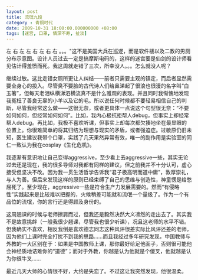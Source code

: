 ```yaml
---
layout: post 
title: 流氓九段 
category : 青铜时代
date: 2009-10-31 18:00:00.000000000 +08:00
tags: [迷宫, 口罩, 情深不寿, 扯淡]
---
```


左 右 左 左 右 左 右 右
。。。"这不是美国大兵在巡逻，而是软件楼以及二教的男厕分布示意图。设计人员过去一定是搞摩斯电码的，这样的迷宫要是仙剑的设计师看见估计得羞愤而死。我这周就走错了三次，所幸没人。。。怎么就没人呢？

继续过敏。这比走错女厕所更让人纠结——前者只需要主观的镇定，而后者显然需要全身心的投入。尽管臭不要脸的古代诗人们给鼻涕起了很浪也很漫的名字叫“白玉箸”，但每天老泪纵横涕泗横流真不是什么雅观的表现。并且同时我惭愧地发现我冤枉了善良无辜的小羊以及它的毛。所以说任何时候都不要轻易相信自己的判断，尽管我经常这么做——这很无奈，或者更具体一点说这个句型很无奈：“不要如何如何，但经常如何如何”。比如，我内心极抗拒帮人debug，但事实上却经常帮人debug。再比如，我极不喜欢听课，但事实上却每次都欠揍地坐在最显眼的位置上。你很难简单的将其归结为理想与现实的矛盾，或者强迫症。过敏原仍旧未知，医生建议我带个口罩，实践了几天果然异常有效，唯一的副作用是实验室的同仁一致认为我在cosplay《生化危机》。

我逐渐有意识地让自己变得aggressive，至少看上去aggressive一些，其实无论过去还是现在，我的很多导师对我都有同样的建议，但之前我并不十分认可，虚心接受但坚决不改。因为我一贯生活哲学告诉我“君子极高明而道中庸"，敦厚崇礼，与人为善。但后来发现这样的原则已经束缚了自己的思维与创造性，神童愣是给憋屈死了。至少现在，aggressive一些是符合生产力发展需要的。然而“有侵略性”实践起来是比较难以把握的，火候稍差可能就和流氓一个量级了。作为一个有品位的流氓，你的言行还是得顾及身份的。

这周翘课的时候与老师擦肩而过，但我还是毅然决然大义凛然的走出去了。其实我不是故意挑衅（一般我很少翘课，尽管我也很少听课），况且这老师的水平不错。但我确实不喜欢，相反我倒是喜欢德志同志这种风评很差实际比风评还差的老师，因为他们上课时完全打扰不到我的思路……而且我经过多年研究发现，中国教师与外教的一大区别在于：如果是中国教师上课，那你最好给足他面子，否则很可能他会神经质地诘难你的“道德”；而对于外教，你越是认为他就是个傻叉，他就越是认为你很牛叉……

最近几天大师的心情很不好，大约是失恋了。不过这让我突然发现，他很温柔。

